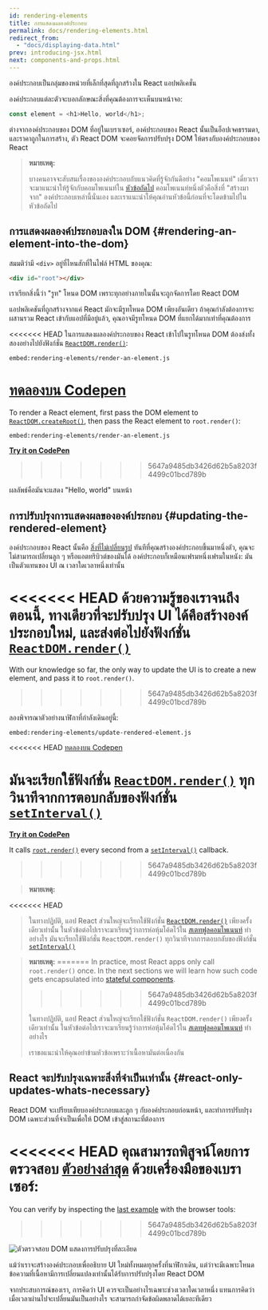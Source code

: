 ```yaml
---
id: rendering-elements
title: การแสดงผลองค์ประกอบ
permalink: docs/rendering-elements.html
redirect_from:
  - "docs/displaying-data.html"
prev: introducing-jsx.html
next: components-and-props.html
---
```


องค์ประกอบเป็นกลุ่มของหน่วยที่เล็กที่สุดที่ถูกสร้างใน React แอปพลิเคชั่น

องค์ประกอบแต่ละตัวจะบอกลักษณะสิ่งที่คุณต้องการจะเห็นบนหน้าจอ:

```js
const element = <h1>Hello, world</h1>;
```

ต่างจากองค์ประกอบของ DOM ที่อยู่ในเบราเซอร์, องค์ประกอบของ React นั้นเป็นอ็อปเจคธรรมดา, และราคาถูกในการสร้าง, ตัว React DOM จะคอยจัดการปรับปรุง DOM ให้ตรงกับองค์ประกอบของ React

>**หมายเหตุ:**
>
>บางคนอาจจะสับสนเรื่องขององค์ประกอบกับแนวคิดที่รู้จักกันดีอย่าง "คอมโพเนนท์" เดี๋ยวเราจะมาแนะนำให้รู้จักกับคอมโพเนนท์ใน [หัวข้อถัดไป](/docs/components-and-props.html) คอมโพเนนท์หนึ่งตัวคือสิ่งที่ "สร้างมาจาก" องค์ประกอบเหล่านี้นั่นเอง และเราแนะนำให้คุณอ่านหัวข้อนี้ก่อนที่จะโดดข้ามไปในหัวข้อถัดไป

## การแสดงผลองค์ประกอบลงใน DOM {#rendering-an-element-into-the-dom}

สมมติว่ามี `<div>` อยู่ที่ไหนสักที่ในไฟล์ HTML ของคุณ:

```html
<div id="root"></div>
```

เราเรียกสิ่งนี้ว่า "รูท" โหนด DOM เพราะทุกอย่างภายในนั้นจะถูกจัดการโดย React DOM

แอปพลิเคชันที่ถูกสร้างจากแค่ React มักจะมีรูทโหนด DOM เพียงอันเดียว ถ้าคุณกำลังต้องการจะผสานรวม React เข้ากับแอปที่มีอยู่แล้ว, คุณอาจมีรูทโหนด DOM ที่แยกได้มากเท่าที่คุณต้องการ

<<<<<<< HEAD
ในการแสดงผลองค์ประกอบของ React เข้าไปในรูทโหนด DOM ต้องส่งทั้งสองอย่างไปยังฟังก์ชั่น [`ReactDOM.render()`](/docs/react-dom.html#render):

`embed:rendering-elements/render-an-element.js`

[ทดลองบน Codepen](codepen://rendering-elements/render-an-element)
=======
To render a React element, first pass the DOM element to [`ReactDOM.createRoot()`](/docs/react-dom-client.html#createroot), then pass the React element to `root.render()`:

`embed:rendering-elements/render-an-element.js`

**[Try it on CodePen](https://codepen.io/gaearon/pen/ZpvBNJ?editors=1010)**
>>>>>>> 5647a9485db3426d62b5a8203f4499c01bcd789b

ผลลัพธ์คือมันจะแสดง "Hello, world" บนหน้า

## การปรับปรุงการแสดงผลขององค์ประกอบ {#updating-the-rendered-element}

องค์ประกอบของ React นั้นคือ [สิ่งที่ไม่เปลี่ยนรูป](https://en.wikipedia.org/wiki/Immutable_object) ทันทีที่คุณสร้างองค์ประกอบขึ้นมาหนึ่งตัว, คุณจะไม่สามารถเปลี่ยนลูก ๆ หรือแอตทริบิวต์ของมันได้ องค์ประกอบก็เหมือนเฟรมหนึ่งเฟรมในหนัง: มันเป็นตัวแทนของ UI ณ เวลาใดเวลาหนึ่งเท่านั้น

<<<<<<< HEAD
ด้วยความรู้ของเราจนถึงตอนนี้, ทางเดียวที่จะปรับปรุง UI ได้คือสร้างองค์ประกอบใหม่, และส่งต่อไปยังฟังก์ชั่น [`ReactDOM.render()`](/docs/react-dom.html#render)
=======
With our knowledge so far, the only way to update the UI is to create a new element, and pass it to `root.render()`.
>>>>>>> 5647a9485db3426d62b5a8203f4499c01bcd789b

ลองพิจารณาตัวอย่างนาฬิกาที่กำลังเดินอยู่นี้:

`embed:rendering-elements/update-rendered-element.js`

<<<<<<< HEAD
[ทดลองบน Codepen](codepen://rendering-elements/update-rendered-element)

มันจะเรียกใช้ฟังก์ชั่น [`ReactDOM.render()`](/docs/react-dom.html#render) ทุกวินาทีจากการตอบกลับของฟังก์ชั่น [`setInterval()`](https://developer.mozilla.org/en-US/docs/Web/API/WindowTimers/setInterval)
=======
**[Try it on CodePen](https://codepen.io/gaearon/pen/gwoJZk?editors=1010)**

It calls [`root.render()`](/docs/react-dom.html#render) every second from a [`setInterval()`](https://developer.mozilla.org/en-US/docs/Web/API/WindowTimers/setInterval) callback.
>>>>>>> 5647a9485db3426d62b5a8203f4499c01bcd789b

>**หมายเหตุ:**
>
<<<<<<< HEAD
>ในทางปฏิบัติ, แอป React ส่วนใหญ่จะเรียกใช้ฟังก์ชั่น [`ReactDOM.render()`](/docs/react-dom.html#render) เพียงครั้งเดียวเท่านั้น ในหัวข้อต่อไปเราจะมาเรียนรู้ว่าการห่อหุ้มโค้ดไว้ใน [สเตทฟูลคอมโพเนนท์](/docs/state-and-lifecycle.html) ทำอย่างไร
มันจะเรียกใช้ฟังก์ชั่น `ReactDOM.render()` ทุกวินาทีจากการตอบกลับของฟังก์ชั่น [`setInterval()`](https://developer.mozilla.org/en-US/docs/Web/API/WindowTimers/setInterval)

>**หมายเหตุ:**
=======
>In practice, most React apps only call `root.render()` once. In the next sections we will learn how such code gets encapsulated into [stateful components](/docs/state-and-lifecycle.html).
>>>>>>> 5647a9485db3426d62b5a8203f4499c01bcd789b
>
>ในทางปฏิบัติ, แอป React ส่วนใหญ่จะเรียกใช้ฟังก์ชั่น `ReactDOM.render()` เพียงครั้งเดียวเท่านั้น ในหัวข้อต่อไปเราจะมาเรียนรู้ว่าการห่อหุ้มโค้ดไว้ใน [สเตทฟูลคอมโพเนนท์](/docs/state-and-lifecycle.html) ทำอย่างไร
>
>เราขอแนะนำให้คุณอย่าข้ามหัวข้อเพราะว่าเนื้อหามันต่อเนื่องกัน

## React จะปรับปรุงเฉพาะสิ่งที่จำเป็นเท่านั้น {#react-only-updates-whats-necessary}

React DOM จะเปรียบเทียบองค์ประกอบและลูก ๆ กับองค์ประกอบก่อนหน้า, และทำการปรับปรุง DOM เฉพาะส่วนที่จำเป็นเพื่อให้ DOM เข้าสู่สถานะที่ต้องการ

<<<<<<< HEAD
คุณสามารถพิสูจน์โดยการตรวจสอบ [ตัวอย่างล่าสุด](codepen://rendering-elements/update-rendered-element) ด้วยเครื่องมือของเบราเซอร์:
=======
You can verify by inspecting the [last example](https://codepen.io/gaearon/pen/gwoJZk?editors=1010) with the browser tools:
>>>>>>> 5647a9485db3426d62b5a8203f4499c01bcd789b

![ตัวตรวจสอบ DOM แสดงการปรับปรุงที่ละเอียด](../images/docs/granular-dom-updates.gif)

แม้ว่าเราจะสร้างองค์ประกอบเพื่ออธิบาย UI ใหม่ทั้งหมดทุกครั้งที่นาฬิกาเดิน, แต่ว่าจะมีเฉพาะโหนดข้อความที่เนื้อหามีการเปลี่ยนแปลงเท่านั้นได้รับการปรับปรุงโดย React DOM

จากประสบการณ์ของเรา, การคิดว่า UI ควรจะเป็นอย่างไรเฉพาะช่วงเวลาใดเวลาหนึ่ง แทนการคิดว่าเมื่อเวลาผ่านไปจะเปลี่ยนมันเป็นอย่างไร จะสามารถกำจัดข้อผิดพลาดได้เยอะทีเดียว
